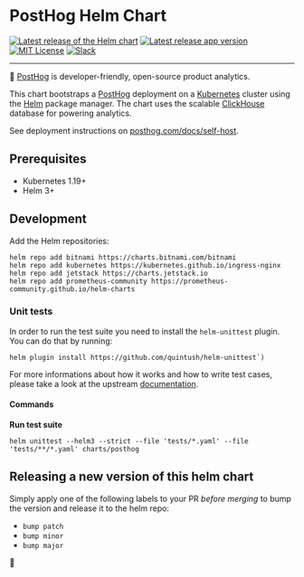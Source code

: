 # PostHog Helm Chart

[![Latest release of the Helm chart](https://img.shields.io/badge/dynamic/yaml.svg?label=Helm%20chart%20version&url=https://posthog.github.io/charts-clickhouse/index.yaml&query=$.entries.posthog[:1].version&logo=helm)](https://github.com/PostHog/charts-clickhouse)
[![Latest release app version](https://img.shields.io/badge/dynamic/yaml.svg?label=App%20version&url=https://posthog.github.io/charts-clickhouse/index.yaml&query=$.entries.posthog[:1].appVersion)](https://github.com/PostHog/posthog)
[![MIT License](https://img.shields.io/badge/License-MIT-red.svg?style=flat-square)](https://opensource.org/licenses/MIT)
[![Slack](https://img.shields.io/badge/PostHog_chat-slack-blue?logo=slack)](https://posthog.com/slack)

-----

🦔 [PostHog](https://posthog.com/) is developer-friendly, open-source product analytics.

This chart bootstraps a [PostHog](https://posthog.com/) deployment on a [Kubernetes](http://kubernetes.io) cluster using the [Helm](https://helm.sh) package manager. The chart uses the scalable [ClickHouse](https://clickhouse.tech/) database for powering analytics.

See deployment instructions on [posthog.com/docs/self-host](https://posthog.com/docs/self-host).

## Prerequisites
- Kubernetes 1.19+
- Helm 3+

## Development
Add the Helm repositories:
```
helm repo add bitnami https://charts.bitnami.com/bitnami
helm repo add kubernetes https://kubernetes.github.io/ingress-nginx
helm repo add jetstack https://charts.jetstack.io
helm repo add prometheus-community https://prometheus-community.github.io/helm-charts
```

### Unit tests
In order to run the test suite you need to install the `helm-unittest` plugin. You can do that by running:
```
helm plugin install https://github.com/quintush/helm-unittest`)
```

For more informations about how it works and how to write test cases, please take a look at the upstream [documentation](https://github.com/quintush/helm-unittest/blob/master/README.md).

#### Commands

**Run test suite**
```
helm unittest --helm3 --strict --file 'tests/*.yaml' --file 'tests/**/*.yaml' charts/posthog
```

## Releasing a new version of this helm chart

Simply apply one of the following labels to your PR _before merging_ to bump the version and release it to the helm repo:
- `bump patch`
- `bump minor`
- `bump major`

👋
